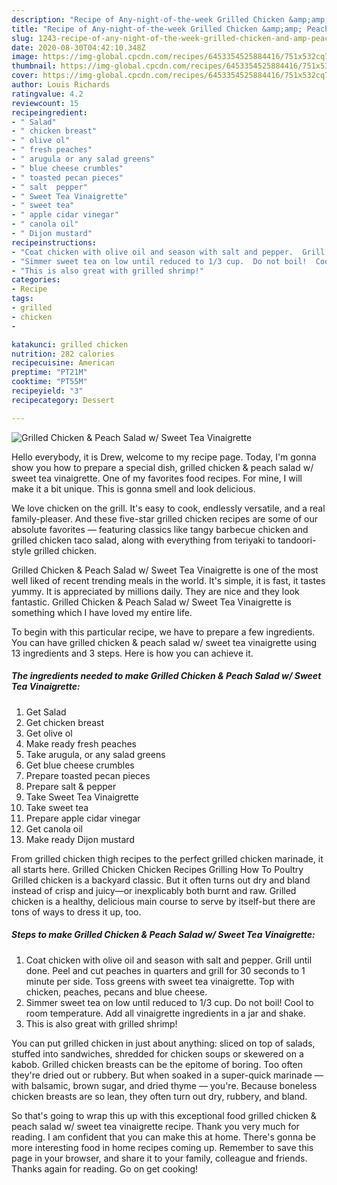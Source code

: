 ```yaml
---
description: "Recipe of Any-night-of-the-week Grilled Chicken &amp;amp; Peach Salad w/ Sweet Tea Vinaigrette"
title: "Recipe of Any-night-of-the-week Grilled Chicken &amp;amp; Peach Salad w/ Sweet Tea Vinaigrette"
slug: 1243-recipe-of-any-night-of-the-week-grilled-chicken-and-amp-peach-salad-w-sweet-tea-vinaigrette
date: 2020-08-30T04:42:10.348Z
image: https://img-global.cpcdn.com/recipes/6453354525884416/751x532cq70/grilled-chicken-peach-salad-w-sweet-tea-vinaigrette-recipe-main-photo.jpg
thumbnail: https://img-global.cpcdn.com/recipes/6453354525884416/751x532cq70/grilled-chicken-peach-salad-w-sweet-tea-vinaigrette-recipe-main-photo.jpg
cover: https://img-global.cpcdn.com/recipes/6453354525884416/751x532cq70/grilled-chicken-peach-salad-w-sweet-tea-vinaigrette-recipe-main-photo.jpg
author: Louis Richards
ratingvalue: 4.2
reviewcount: 15
recipeingredient:
- " Salad"
- " chicken breast"
- " olive ol"
- " fresh peaches"
- " arugula or any salad greens"
- " blue cheese crumbles"
- " toasted pecan pieces"
- " salt  pepper"
- " Sweet Tea Vinaigrette"
- " sweet tea"
- " apple cidar vinegar"
- " canola oil"
- " Dijon mustard"
recipeinstructions:
- "Coat chicken with olive oil and season with salt and pepper.  Grill until done.  Peel and cut peaches in quarters and grill for 30 seconds to 1 minute per side.  Toss greens with sweet tea vinaigrette.  Top with chicken, peaches, pecans and blue cheese."
- "Simmer sweet tea on low until reduced to 1/3 cup.  Do not boil!  Cool to room temperature.  Add all vinaigrette ingredients in a jar and shake."
- "This is also great with grilled shrimp!"
categories:
- Recipe
tags:
- grilled
- chicken
- 

katakunci: grilled chicken  
nutrition: 282 calories
recipecuisine: American
preptime: "PT21M"
cooktime: "PT55M"
recipeyield: "3"
recipecategory: Dessert

---
```



![Grilled Chicken &amp; Peach Salad w/ Sweet Tea Vinaigrette](https://img-global.cpcdn.com/recipes/6453354525884416/751x532cq70/grilled-chicken-peach-salad-w-sweet-tea-vinaigrette-recipe-main-photo.jpg)

Hello everybody, it is Drew, welcome to my recipe page. Today, I'm gonna show you how to prepare a special dish, grilled chicken &amp; peach salad w/ sweet tea vinaigrette. One of my favorites food recipes. For mine, I will make it a bit unique. This is gonna smell and look delicious.

We love chicken on the grill. It&#39;s easy to cook, endlessly versatile, and a real family-pleaser. And these five-star grilled chicken recipes are some of our absolute favorites — featuring classics like tangy barbecue chicken and grilled chicken taco salad, along with everything from teriyaki to tandoori-style grilled chicken.

Grilled Chicken &amp; Peach Salad w/ Sweet Tea Vinaigrette is one of the most well liked of recent trending meals in the world. It's simple, it is fast, it tastes yummy. It is appreciated by millions daily. They are nice and they look fantastic. Grilled Chicken &amp; Peach Salad w/ Sweet Tea Vinaigrette is something which I have loved my entire life.


To begin with this particular recipe, we have to prepare a few ingredients. You can have grilled chicken &amp; peach salad w/ sweet tea vinaigrette using 13 ingredients and 3 steps. Here is how you can achieve it.

<!--inarticleads1-->

##### The ingredients needed to make Grilled Chicken &amp; Peach Salad w/ Sweet Tea Vinaigrette:

1. Get  Salad
1. Get  chicken breast
1. Get  olive ol
1. Make ready  fresh peaches
1. Take  arugula, or any salad greens
1. Get  blue cheese crumbles
1. Prepare  toasted pecan pieces
1. Prepare  salt &amp; pepper
1. Take  Sweet Tea Vinaigrette
1. Take  sweet tea
1. Prepare  apple cidar vinegar
1. Get  canola oil
1. Make ready  Dijon mustard


From grilled chicken thigh recipes to the perfect grilled chicken marinade, it all starts here. Grilled Chicken Chicken Recipes Grilling How To Poultry Grilled chicken is a backyard classic. But it often turns out dry and bland instead of crisp and juicy—or inexplicably both burnt and raw. Grilled chicken is a healthy, delicious main course to serve by itself-but there are tons of ways to dress it up, too. 

<!--inarticleads2-->

##### Steps to make Grilled Chicken &amp; Peach Salad w/ Sweet Tea Vinaigrette:

1. Coat chicken with olive oil and season with salt and pepper.  Grill until done.  Peel and cut peaches in quarters and grill for 30 seconds to 1 minute per side.  Toss greens with sweet tea vinaigrette.  Top with chicken, peaches, pecans and blue cheese.
1. Simmer sweet tea on low until reduced to 1/3 cup.  Do not boil!  Cool to room temperature.  Add all vinaigrette ingredients in a jar and shake.
1. This is also great with grilled shrimp!


You can put grilled chicken in just about anything: sliced on top of salads, stuffed into sandwiches, shredded for chicken soups or skewered on a kabob. Grilled chicken breasts can be the epitome of boring. Too often they&#39;re dried out or rubbery. But when soaked in a super-quick marinade — with balsamic, brown sugar, and dried thyme — you&#39;re. Because boneless chicken breasts are so lean, they often turn out dry, rubbery, and bland. 

So that's going to wrap this up with this exceptional food grilled chicken &amp; peach salad w/ sweet tea vinaigrette recipe. Thank you very much for reading. I am confident that you can make this at home. There's gonna be more interesting food in home recipes coming up. Remember to save this page in your browser, and share it to your family, colleague and friends. Thanks again for reading. Go on get cooking!
